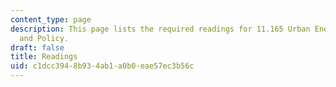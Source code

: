 ```yaml
---
content_type: page
description: This page lists the required readings for 11.165 Urban Energy Systems
  and Policy.
draft: false
title: Readings
uid: c1dcc394-8b93-4ab1-a0b0-eae57ec3b56c
---
```

